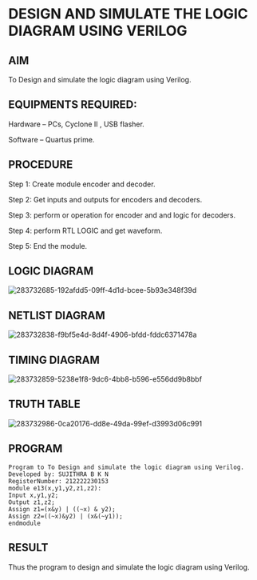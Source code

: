 # DESIGN AND SIMULATE THE LOGIC DIAGRAM USING VERILOG

## AIM

To Design and simulate the logic diagram using Verilog.

## EQUIPMENTS REQUIRED:

Hardware – PCs, Cyclone II , USB flasher.

Software – Quartus prime.
## PROCEDURE

Step 1:
Create module encoder and decoder.

Step 2:
Get inputs and outputs for encoders and decoders.

Step 3:
perform or operation for encoder and and logic for decoders.

Step 4:
perform RTL LOGIC and get waveform.

Step 5:
End the module.

## LOGIC DIAGRAM
![283732685-192afdd5-09ff-4d1d-bcee-5b93e348f39d](https://github.com/sujithrabkn/Simulation-project--Digital-Electronics/assets/119477857/a6fb8c2d-ce4f-4ffc-a189-609ab0a05350)

## NETLIST DIAGRAM

![283732838-f9bf5e4d-8d4f-4906-bfdd-fddc6371478a](https://github.com/sujithrabkn/Simulation-project--Digital-Electronics/assets/119477857/47202004-8d40-4967-a9b8-1bc8782f49f7)

## TIMING DIAGRAM
![283732859-5238e1f8-9dc6-4bb8-b596-e556dd9b8bbf](https://github.com/sujithrabkn/Simulation-project--Digital-Electronics/assets/119477857/31f4de35-3e4d-4701-9228-f31a92183e30)

## TRUTH TABLE

![283732986-0ca20176-dd8e-49da-99ef-d3993d06c991](https://github.com/sujithrabkn/Simulation-project--Digital-Electronics/assets/119477857/f1b5d97a-1b6a-4c5f-8a09-fa3b3fab29da)


## PROGRAM
```
Program to To Design and simulate the logic diagram using Verilog.
Developed by: SUJITHRA B K N
RegisterNumber: 212222230153
module e13(x,y1,y2,z1,z2):
Input x,y1,y2;
Output z1,z2;
Assign z1=(x&y) | ((~x) & y2);
Assign z2=((~x)&y2) | (x&(~y1));
endmodule
```
## RESULT

Thus the program to design and simulate the logic diagram using Verilog.
